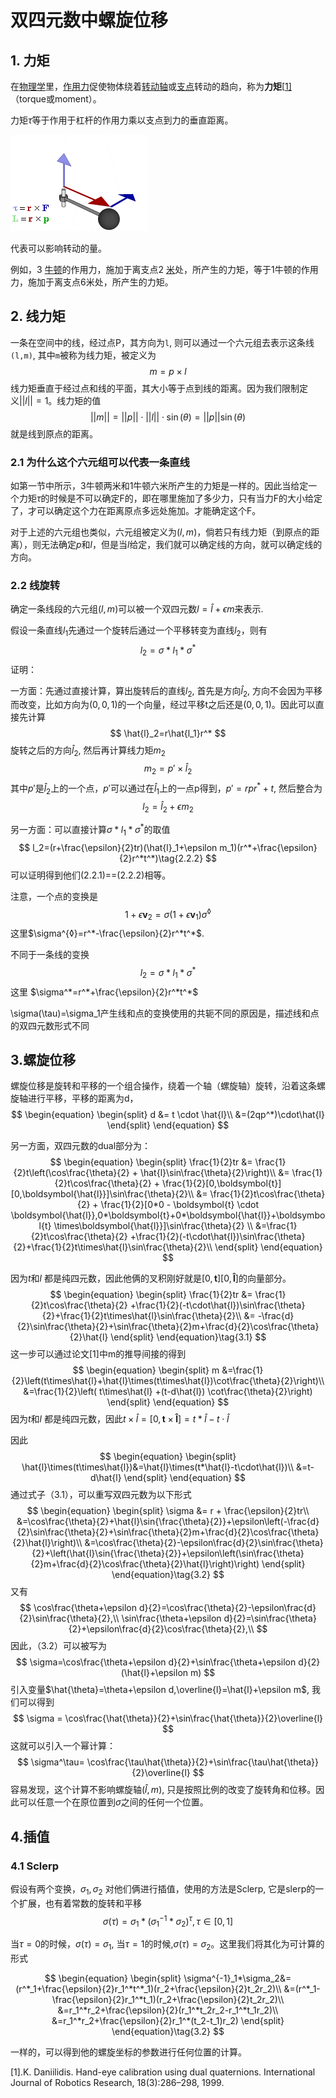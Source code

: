 # 双四元数中螺旋位移

## 1. 力矩

在[物理学](https://zh.wikipedia.org/wiki/物理学)里，[作用力](https://zh.wikipedia.org/wiki/作用力)促使物体绕着[转动轴](https://zh.wikipedia.org/wiki/欧拉角#旋轉矩陣)或[支点](https://zh.wikipedia.org/wiki/槓桿)转动的趋向，称为**力矩**[[1\]](https://zh.wikipedia.org/wiki/力矩#cite_note-1)（torque或moment）。

力矩$\tau$等于作用于杠杆的作用力乘以支点到力的垂直距离。

![力矩- 维基百科，自由的百科全书](./moment.png)

代表可以影响转动的量。

例如，3 [牛顿](https://zh.wikipedia.org/wiki/牛顿)的作用力，施加于离支点2 [米](https://zh.wikipedia.org/wiki/米)处，所产生的力矩，等于1牛顿的作用力，施加于离支点6米处，所产生的力矩。

## 2. 线力矩

一条在空间中的线，经过点P，其方向为`l`, 则可以通过一个六元组去表示这条线`(l,m)`, 其中`m`被称为线力矩，被定义为
$$
m = p \times l
$$
线力矩垂直于经过点和线的平面，其大小等于点到线的距离。因为我们限制定义$||l||=1$。线力矩的值
$$
||m||=||p||\cdot||l||\cdot \sin(\theta)=||p||\sin(\theta)
$$
就是线到原点的距离。

### 2.1 为什么这个六元组可以代表一条直线

如第一节中所示，3牛顿两米和1牛顿六米所产生的力矩是一样的。因此当给定一个力矩$\tau$的时候是不可以确定F的，即在哪里施加了多少力，只有当力F的大小给定了，才可以确定这个力在距离原点多远处施加。才能确定这个F。

对于上述的六元组也类似，六元组被定义为$(l,m)$，倘若只有线力矩（到原点的距离），则无法确定$p$和$l$，但是当$l$给定，我们就可以确定线的方向，就可以确定线的方向。

### 2.2 线旋转

确定一条线段的六元组$(l,m)$可以被一个双四元数$l = \hat{l} + \epsilon m$来表示. 

假设一条直线$l_1$先通过一个旋转后通过一个平移转变为直线$l_2$，则有
$$
l_2 = \sigma * l_1 * \sigma^*
$$
证明：

一方面：先通过直接计算，算出旋转后的直线$l_2$, 首先是方向$\hat{l}_2$, 方向不会因为平移而改变，比如方向为$(0,0,1)$的一个向量，经过平移t之后还是$(0,0,1)$。因此可以直接先计算
$$
\hat{l}_2=r\hat{l_1}r^*
$$
旋转之后的方向$\hat{l}_2$, 然后再计算线力矩$m_2$
$$
m_2= p'\times \hat{l}_2
$$
其中$p'$是$\hat{l}_2$上的一个点，$p'$可以通过在$\hat{l}_1$上的一点p得到，$p'=rpr^* + t$,  然后整合为
$$
l_2 = \hat{l}_2+\epsilon m_2 \tag{2.2.1}
$$


另一方面：可以直接计算$\sigma * l_1 * \sigma^*$的取值
$$
l_2=(r+\frac{\epsilon}{2}tr)(\hat{l}_1+\epsilon m_1)(r^*+\frac{\epsilon}{2}r^*t^*)\tag{2.2.2}
$$
可以证明得到他们(2.2.1)==(2.2.2)相等。



注意，一个点的变换是
$$
1+\epsilon \boldsymbol{v}_2=\sigma(1+\epsilon\boldsymbol{v}_1)\sigma^{◊}
$$
这里$\sigma^{◊}=r^*-\frac{\epsilon}{2}r^*t^*$.

不同于一条线的变换
$$
l_2 = \sigma * l_1 * \sigma^*
$$
这里 $\sigma^*=r^*+\frac{\epsilon}{2}r^*t^*$

\sigma(\tau)=\sigma_1产生线和点的变换使用的共轭不同的原因是，描述线和点的双四元数形式不同

## 3.螺旋位移

螺旋位移是旋转和平移的一个组合操作，绕着一个轴（螺旋轴）旋转，沿着这条螺旋轴进行平移，平移的距离为d，
$$
\begin{equation}
\begin{split}
d &= t \cdot \hat{l}\\
&=(2qp^*)\cdot\hat{l}
\end{split}
\end{equation}
$$

另一方面，双四元数的dual部分为：
$$
\begin{equation}
\begin{split}
    \frac{1}{2}tr &= \frac{1}{2}t\left(\cos\frac{\theta}{2} + \hat{l}\sin\frac{\theta}{2}\right)\\
    &= \frac{1}{2}t\cos\frac{\theta}{2} + \frac{1}{2}[0,\boldsymbol{t}][0,\boldsymbol{\hat{l}}]\sin\frac{\theta}{2}\\
    &= \frac{1}{2}t\cos\frac{\theta}{2} + \frac{1}{2}[0*0 - \boldsymbol{t} \cdot \boldsymbol{\hat{l}},0*\boldsymbol{t}+0*\boldsymbol{\hat{l}}+\boldsymbol{t} \times\boldsymbol{\hat{l}}]\sin\frac{\theta}{2} \\
&=\frac{1}{2}t\cos\frac{\theta}{2} +\frac{1}{2}(-t\cdot\hat{l})\sin\frac{\theta}{2}+\frac{1}{2}t\times\hat{l}\sin\frac{\theta}{2}\\
\end{split}
\end{equation}
$$

因为$t$和$l$ 都是纯四元数，因此他俩的叉积刚好就是$[0,\boldsymbol{t}][0,\boldsymbol{\hat{l}}]$的向量部分。
$$
\begin{equation}
\begin{split}
    \frac{1}{2}tr &= \frac{1}{2}t\cos\frac{\theta}{2} +\frac{1}{2}(-t\cdot\hat{l})\sin\frac{\theta}{2}+\frac{1}{2}t\times\hat{l}\sin\frac{\theta}{2}\\
    &= -\frac{d}{2}\sin\frac{\theta}{2}+\sin\frac{\theta}{2}m+\frac{d}{2}\cos\frac{\theta}{2}\hat{l}
    \end{split}
\end{equation}\tag{3.1}
$$
这一步可以通过论文[1]中m的推导间接的得到
$$
\begin{equation}
\begin{split}
m &=\frac{1}{2}\left(t\times\hat{l}+\hat{l}\times(t\times\hat{l})\cot\frac{\theta}{2}\right)\\
&=\frac{1}{2}\left( t\times\hat{l} +(t-d\hat{l})
\cot\frac{\theta}{2}\right)
    \end{split}
\end{equation}
$$
因为$t$和$l$ 都是纯四元数，因此$t\times\hat{l}=[0,\boldsymbol{t}\times\boldsymbol{\hat{l}}]=t*\hat{l}-t\cdot\hat{l}$

因此
$$
\begin{equation}
\begin{split}
\hat{l}\times(t\times\hat{l})&=\hat{l}\times(t*\hat{l}-t\cdot\hat{l})\\
&=t-d\hat{l}
    \end{split}
\end{equation}
$$
通过式子（3.1），可以重写双四元数为以下形式
$$
\begin{equation}
\begin{split}
\sigma &= r + \frac{\epsilon}{2}tr\\
&=\cos\frac{\theta}{2}+\hat{l}\sin{\frac{\theta}{2}}+\epsilon\left(-\frac{d}{2}\sin\frac{\theta}{2}+\sin\frac{\theta}{2}m+\frac{d}{2}\cos\frac{\theta}{2}\hat{l}\right)\\
&=\cos\frac{\theta}{2}-\epsilon\frac{d}{2}\sin\frac{\theta}{2}+\left(\hat{l}\sin{\frac{\theta}{2}}+\epsilon\left(\sin\frac{\theta}{2}m+\frac{d}{2}\cos\frac{\theta}{2}\hat{l}\right)\right)
\end{split}
\end{equation}\tag{3.2}
$$
又有
$$
\cos\frac{\theta+\epsilon d}{2}=\cos\frac{\theta}{2}-\epsilon\frac{d}{2}\sin\frac{\theta}{2},\\
\sin\frac{\theta+\epsilon d}{2}=\sin\frac{\theta}{2}+\epsilon\frac{d}{2}\cos\frac{\theta}{2},\\
$$
因此，（3.2）可以被写为
$$
\sigma=\cos\frac{\theta+\epsilon d}{2}+\sin\frac{\theta+\epsilon d}{2}(\hat{l}+\epsilon m)
$$
引入变量$\hat{\theta}=\theta+\epsilon d,\overline{l}=\hat{l}+\epsilon m$, 我们可以得到
$$
\sigma = \cos\frac{\hat{\theta}}{2}+\sin\frac{\hat{\theta}}{2}\overline{l}
$$
这就可以引入一个幂计算：
$$
\sigma^\tau= \cos\frac{\tau\hat{\theta}}{2}+\sin\frac{\tau\hat{\theta}}{2}\overline{l}
$$
容易发现，这个计算不影响螺旋轴$(\hat{l},m)$, 只是按照比例的改变了旋转角和位移。因此可以任意一个在原位置到$\sigma$之间的任何一个位置。

## 4.插值

### 4.1 Sclerp

假设有两个变换，$\sigma_1, \sigma_2$ 对他们俩进行插值，使用的方法是Sclerp, 它是slerp的一个扩展，也有着常数的旋转和平移
$$
\sigma(\tau)=\sigma_1*(\sigma_1^{-1}*\sigma_2)^\tau,\tau\in[0,1]
$$

当$\tau=0$的时候，$\sigma(\tau)=\sigma_1$, 当$\tau=1$的时候,$\sigma(\tau)=\sigma_2$。这里我们将其化为可计算的形式

$$
\begin{equation}
\begin{split}
\sigma^{-1}_1*\sigma_2&=(r^*_1+\frac{\epsilon}{2}r_1^*t^*_1)(r_2+\frac{\epsilon}{2}t_2r_2)\\
&=(r^*_1-\frac{\epsilon}{2}r_1^*t_1)(r_2+\frac{\epsilon}{2}t_2r_2)\\
&=r_1^*r_2+\frac{\epsilon}{2}(r_1^*t_2r_2-r_1^*t_1r_2)\\
&=r_1^*r_2+\frac{\epsilon}{2}r_1^*(t_2-t_1)r_2)
\end{split}
\end{equation}\tag{3.2}
$$

一样的，可以得到他的螺旋坐标的参数进行任何位置的计算。




[1].K. Daniilidis. Hand-eye calibration using dual quaternions. International Journal of Robotics Research, 18(3):286–298, 1999.

